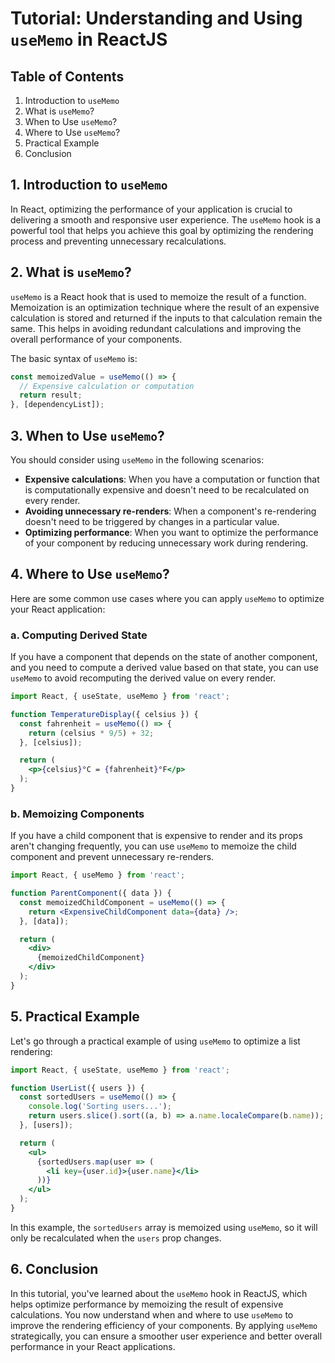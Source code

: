# Tutorial: Understanding and Using `useMemo` in ReactJS

## Table of Contents
1. Introduction to `useMemo`
2. What is `useMemo`?
3. When to Use `useMemo`?
4. Where to Use `useMemo`?
5. Practical Example
6. Conclusion

## 1. Introduction to `useMemo`
In React, optimizing the performance of your application is crucial to delivering a smooth and responsive user experience. The `useMemo` hook is a powerful tool that helps you achieve this goal by optimizing the rendering process and preventing unnecessary recalculations.

## 2. What is `useMemo`?
`useMemo` is a React hook that is used to memoize the result of a function. Memoization is an optimization technique where the result of an expensive calculation is stored and returned if the inputs to that calculation remain the same. This helps in avoiding redundant calculations and improving the overall performance of your components.

The basic syntax of `useMemo` is:
```jsx
const memoizedValue = useMemo(() => {
  // Expensive calculation or computation
  return result;
}, [dependencyList]);
```

## 3. When to Use `useMemo`?
You should consider using `useMemo` in the following scenarios:
- **Expensive calculations**: When you have a computation or function that is computationally expensive and doesn't need to be recalculated on every render.
- **Avoiding unnecessary re-renders**: When a component's re-rendering doesn't need to be triggered by changes in a particular value.
- **Optimizing performance**: When you want to optimize the performance of your component by reducing unnecessary work during rendering.

## 4. Where to Use `useMemo`?
Here are some common use cases where you can apply `useMemo` to optimize your React application:

### a. Computing Derived State
If you have a component that depends on the state of another component, and you need to compute a derived value based on that state, you can use `useMemo` to avoid recomputing the derived value on every render.

```jsx
import React, { useState, useMemo } from 'react';

function TemperatureDisplay({ celsius }) {
  const fahrenheit = useMemo(() => {
    return (celsius * 9/5) + 32;
  }, [celsius]);

  return (
    <p>{celsius}°C = {fahrenheit}°F</p>
  );
}
```

### b. Memoizing Components
If you have a child component that is expensive to render and its props aren't changing frequently, you can use `useMemo` to memoize the child component and prevent unnecessary re-renders.

```jsx
import React, { useMemo } from 'react';

function ParentComponent({ data }) {
  const memoizedChildComponent = useMemo(() => {
    return <ExpensiveChildComponent data={data} />;
  }, [data]);

  return (
    <div>
      {memoizedChildComponent}
    </div>
  );
}
```

## 5. Practical Example
Let's go through a practical example of using `useMemo` to optimize a list rendering:

```jsx
import React, { useState, useMemo } from 'react';

function UserList({ users }) {
  const sortedUsers = useMemo(() => {
    console.log('Sorting users...');
    return users.slice().sort((a, b) => a.name.localeCompare(b.name));
  }, [users]);

  return (
    <ul>
      {sortedUsers.map(user => (
        <li key={user.id}>{user.name}</li>
      ))}
    </ul>
  );
}
```

In this example, the `sortedUsers` array is memoized using `useMemo`, so it will only be recalculated when the `users` prop changes.

## 6. Conclusion
In this tutorial, you've learned about the `useMemo` hook in ReactJS, which helps optimize performance by memoizing the result of expensive calculations. You now understand when and where to use `useMemo` to improve the rendering efficiency of your components. By applying `useMemo` strategically, you can ensure a smoother user experience and better overall performance in your React applications.